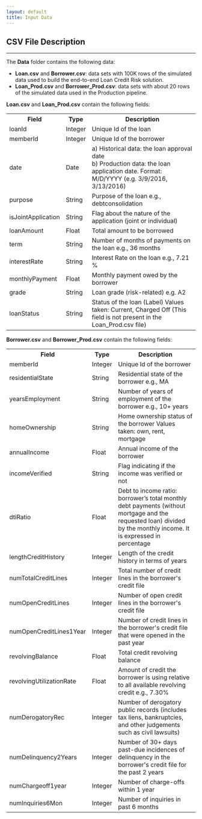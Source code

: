 ```yaml
---
layout: default
title: Input Data
---
```


## CSV File Description
--------------------------

The **Data** folder contains the following data:
* **Loan.csv** and **Borrower.csv**: data sets with 100K rows of the simulated data used to build the end-to-end Loan Credit Risk solution.
* **Loan_Prod.csv** and **Borrower_Prod.csv**: data sets with about 20 rows of the simulated data used in the Production pipeline.

**Loan.csv** and **Loan_Prod.csv** contain the following fields:
<table class="table table-compressed table-striped">
  <tr><th>Field</th><th>Type</th><th>Description</th></tr>
  <tr><td>loanId</td><td>Integer</td><td>Unique Id of the loan</td></tr>
  <tr><td>memberId</td><td>Integer</td><td>Unique Id of the borrower</td></tr>
  <tr><td>date</td><td>Date</td><td>a) Historical data: the loan approval date <br/>b) Production data: the loan application date.  Format: M/D/YYYY (e.g. 3/9/2016, 3/13/2016)</td></tr>
  <tr><td>purpose</td><td>String</td><td>Purpose of the loan e.g., debtconsolidation</td></tr>
  <tr><td>isJointApplication</td><td>String</td><td>Flag about the nature of the application (joint or individual)</td></tr>
  <tr><td>loanAmount</td><td>Float</td><td>Total amount to be borrowed</td></tr>
  <tr><td>term</td><td>String</td><td>Number of months of payments on the loan e.g., 36 months</td></tr>
  <tr><td>interestRate</td><td>String</td><td>Interest Rate on the loan e.g., 7.21 %</td></tr>
  <tr><td>monthlyPayment</td><td>Float</td><td>Monthly payment owed by the borrower</td></tr>
  <tr><td>grade</td><td>String</td><td>Loan grade (risk-related) e.g. A2</td></tr>
  <tr><td>loanStatus</td><td>String</td><td>Status of the loan (Label) Values taken: Current, Charged Off (This field is not present in the Loan_Prod.csv file)</td></tr>
</table>

**Borrower.csv** and **Borrower_Prod.csv** contain the following fields:
<table class="table table-compressed table-striped">
  <tr><th>Field</th><th>Type</th><th>Description</th> </tr>
  <tr><td>memberId</td><td>Integer</td><td>Unique Id of the borrower</td></tr>
 <tr><td>residentialState</td><td>String</td><td>Residential state of the borrower
e.g., MA</td></tr>
 <tr><td>yearsEmployment</td><td>String</td><td>Number of years of employment of the borrower
e.g., 10+ years</td></tr>
 <tr><td>homeOwnership</td><td>String</td><td>Home ownership status of the borrower
Values taken: own, rent, mortgage</td></tr>
 <tr><td>annualIncome</td><td>Float</td><td>Annual income of the borrower</td></tr>
 <tr><td>incomeVerified</td><td>String</td><td>Flag indicating if the income was verified or not</td></tr>
<tr><td>dtiRatio</td><td>Float</td><td>Debt to income ratio: borrower’s total monthly debt payments (without mortgage and the requested loan) divided by the monthly income.  It is expressed in percentage</td></tr>
 <tr><td>lengthCreditHistory</td><td>Integer</td><td>Length of the credit history in terms of years</td></tr>
 <tr><td>numTotalCreditLines</td><td>Integer</td><td>Total number of credit lines in the borrower's credit file</td></tr>
 <tr><td>numOpenCreditLines</td><td>Integer</td><td>Number of open credit lines in the borrower's credit file</td></tr>
 <tr><td>numOpenCreditLines1Year</td><td>Integer</td><td>Number of credit lines in the borrower's credit file that were opened in the past year</td></tr>
 <tr><td>revolvingBalance</td><td>Float</td><td>Total credit revolving balance</td></tr>
 <tr><td>revolvingUtilizationRate</td><td>Float</td><td>Amount of credit the borrower is using relative to all available revolving credit e.g., 7.30%</td></tr>
 <tr><td>numDerogatoryRec</td><td>Integer</td><td>Number of derogatory public records (includes tax liens, bankruptcies, and other judgements such as civil lawsuits)</td></tr>
 <tr><td>numDelinquency2Years</td><td>Integer</td><td>Number of 30+ days past-due incidences of delinquency in the borrower's credit file for the past 2 years</td></tr>
 <tr><td>numChargeoff1year</td><td>Integer</td><td>Number of charge-offs within 1 year</td></tr>
 <tr><td>numInquiries6Mon</td><td>Integer</td><td>Number of inquiries in past 6 months</td></tr>
 </table>

